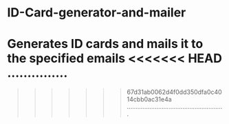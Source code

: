 # ID-Card-generator-and-mailer
Generates ID cards and mails it to the specified emails
<<<<<<< HEAD
...............
=======
>>>>>>> 67d31ab0062d4f0dd350dfa0c4014cbb0ac31e4a
........................................................